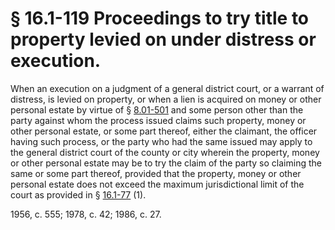 # § 16.1-119 Proceedings to try title to property levied on under distress or execution.

<p>When an execution on a judgment of a general district court, or a warrant of distress, is levied on property, or when a lien is acquired on money or other personal estate by virtue of § <a href='http://law.lis.virginia.gov/vacode/8.01-501/'>8.01-501</a> and some person other than the party against whom the process issued claims such property, money or other personal estate, or some part thereof, either the claimant, the officer having such process, or the party who had the same issued may apply to the general district court of the county or city wherein the property, money or other personal estate may be to try the claim of the party so claiming the same or some part thereof, provided that the property, money or other personal estate does not exceed the maximum jurisdictional limit of the court as provided in § <a href='http://law.lis.virginia.gov/vacode/16.1-77/'>16.1-77</a> (1).</p><p>1956, c. 555; 1978, c. 42; 1986, c. 27.</p>